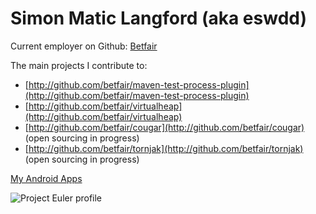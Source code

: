 ---
---
Simon Matic Langford (aka eswdd)
================================

Current employer on Github: [Betfair](http://betfair.github.io)

The main projects I contribute to:
* [http://github.com/betfair/maven-test-process-plugin](http://github.com/betfair/maven-test-process-plugin)
* [http://github.com/betfair/virtualheap](http://github.com/betfair/virtualheap)
* [http://github.com/betfair/cougar](http://github.com/betfair/cougar) (open sourcing in progress)
* [http://github.com/betfair/tornjak](http://github.com/betfair/tornjak) (open sourcing in progress)

[My Android Apps](https://play.google.com/store/apps/developer?id=exemel+software)

![Project Euler profile](http://projecteuler.net/profile/eswdd.png)
